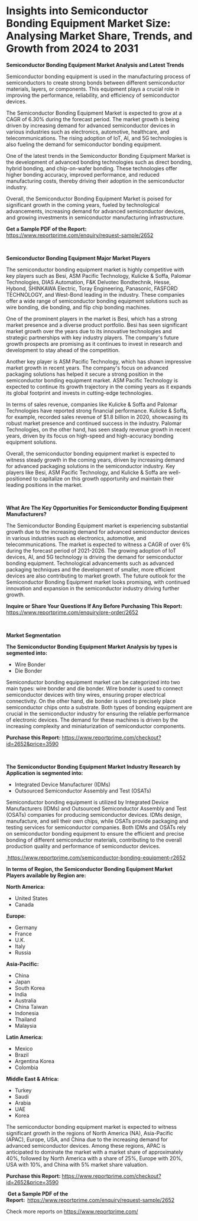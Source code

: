 <p><h1>Insights into Semiconductor Bonding Equipment Market Size: Analysing Market Share, Trends, and Growth from 2024 to 2031</h1></p><p><strong>Semiconductor Bonding Equipment Market Analysis and Latest Trends</strong></p>
<p><p>Semiconductor bonding equipment is used in the manufacturing process of semiconductors to create strong bonds between different semiconductor materials, layers, or components. This equipment plays a crucial role in improving the performance, reliability, and efficiency of semiconductor devices.</p><p>The Semiconductor Bonding Equipment Market is expected to grow at a CAGR of 6.30% during the forecast period. The market growth is being driven by increasing demand for advanced semiconductor devices in various industries such as electronics, automotive, healthcare, and telecommunications. The rising adoption of IoT, AI, and 5G technologies is also fueling the demand for semiconductor bonding equipment.</p><p>One of the latest trends in the Semiconductor Bonding Equipment Market is the development of advanced bonding technologies such as direct bonding, hybrid bonding, and chip-on-wafer bonding. These technologies offer higher bonding accuracy, improved performance, and reduced manufacturing costs, thereby driving their adoption in the semiconductor industry.</p><p>Overall, the Semiconductor Bonding Equipment Market is poised for significant growth in the coming years, fueled by technological advancements, increasing demand for advanced semiconductor devices, and growing investments in semiconductor manufacturing infrastructure.</p></p>
<p><strong>Get a Sample PDF of the Report:&nbsp;</strong> <a href="https://www.reportprime.com/enquiry/request-sample/2652">https://www.reportprime.com/enquiry/request-sample/2652</a></p>
<p>&nbsp;</p>
<p><strong>Semiconductor Bonding Equipment Major Market Players</strong></p>
<p><p>The semiconductor bonding equipment market is highly competitive with key players such as Besi, ASM Pacific Technology, Kulicke & Soffa, Palomar Technologies, DIAS Automation, F&K Delvotec Bondtechnik, Hesse, Hybond, SHINKAWA Electric, Toray Engineering, Panasonic, FASFORD TECHNOLOGY, and West-Bond leading in the industry. These companies offer a wide range of semiconductor bonding equipment solutions such as wire bonding, die bonding, and flip chip bonding machines.</p><p>One of the prominent players in the market is Besi, which has a strong market presence and a diverse product portfolio. Besi has seen significant market growth over the years due to its innovative technologies and strategic partnerships with key industry players. The company's future growth prospects are promising as it continues to invest in research and development to stay ahead of the competition.</p><p>Another key player is ASM Pacific Technology, which has shown impressive market growth in recent years. The company's focus on advanced packaging solutions has helped it secure a strong position in the semiconductor bonding equipment market. ASM Pacific Technology is expected to continue its growth trajectory in the coming years as it expands its global footprint and invests in cutting-edge technologies.</p><p>In terms of sales revenue, companies like Kulicke & Soffa and Palomar Technologies have reported strong financial performance. Kulicke & Soffa, for example, recorded sales revenue of $1.8 billion in 2020, showcasing its robust market presence and continued success in the industry. Palomar Technologies, on the other hand, has seen steady revenue growth in recent years, driven by its focus on high-speed and high-accuracy bonding equipment solutions.</p><p>Overall, the semiconductor bonding equipment market is expected to witness steady growth in the coming years, driven by increasing demand for advanced packaging solutions in the semiconductor industry. Key players like Besi, ASM Pacific Technology, and Kulicke & Soffa are well-positioned to capitalize on this growth opportunity and maintain their leading positions in the market.</p></p>
<p>&nbsp;</p>
<p><strong>What Are The Key Opportunities For Semiconductor Bonding Equipment Manufacturers?</strong></p>
<p><p>The Semiconductor Bonding Equipment market is experiencing substantial growth due to the increasing demand for advanced semiconductor devices in various industries such as electronics, automotive, and telecommunications. The market is expected to witness a CAGR of over 6% during the forecast period of 2021-2026. The growing adoption of IoT devices, AI, and 5G technology is driving the demand for semiconductor bonding equipment. Technological advancements such as advanced packaging techniques and the development of smaller, more efficient devices are also contributing to market growth. The future outlook for the Semiconductor Bonding Equipment market looks promising, with continued innovation and expansion in the semiconductor industry driving further growth.</p></p>
<p><strong>Inquire or Share Your Questions If Any Before Purchasing This Report:</strong> <a href="https://www.reportprime.com/enquiry/pre-order/2652">https://www.reportprime.com/enquiry/pre-order/2652</a></p>
<p>&nbsp;</p>
<p><strong>Market Segmentation</strong></p>
<p><strong>The Semiconductor Bonding Equipment Market Analysis by types is segmented into:</strong></p>
<p><ul><li>Wire Bonder</li><li>Die Bonder</li></ul></p>
<p><p>Semiconductor bonding equipment market can be categorized into two main types: wire bonder and die bonder. Wire bonder is used to connect semiconductor devices with tiny wires, ensuring proper electrical connectivity. On the other hand, die bonder is used to precisely place semiconductor chips onto a substrate. Both types of bonding equipment are crucial in the semiconductor industry for ensuring the reliable performance of electronic devices. The demand for these machines is driven by the increasing complexity and miniaturization of semiconductor components.</p></p>
<p><strong>Purchase this Report:&nbsp;</strong><a href="https://www.reportprime.com/checkout?id=2652&price=3590">https://www.reportprime.com/checkout?id=2652&price=3590</a></p>
<p>&nbsp;</p>
<p><strong>The Semiconductor Bonding Equipment Market Industry Research by Application is segmented into:</strong></p>
<p><ul><li>Integrated Device Manufacturer (IDMs)</li><li>Outsourced Semiconductor Assembly and Test (OSATs)</li></ul></p>
<p><p>Semiconductor bonding equipment is utilized by Integrated Device Manufacturers (IDMs) and Outsourced Semiconductor Assembly and Test (OSATs) companies for producing semiconductor devices. IDMs design, manufacture, and sell their own chips, while OSATs provide packaging and testing services for semiconductor companies. Both IDMs and OSATs rely on semiconductor bonding equipment to ensure the efficient and precise bonding of different semiconductor materials, contributing to the overall production quality and performance of semiconductor devices.</p></p>
<p><a href="https://www.reportprime.com/semiconductor-bonding-equipment-r2652">&nbsp;https://www.reportprime.com/semiconductor-bonding-equipment-r2652</a></p>
<p><strong>In terms of Region, the Semiconductor Bonding Equipment Market Players available by Region are:</strong></p>
<p>
    <p> <strong> North America: </strong>
        <ul>
            <li>United States</li>
            <li>Canada</li>
        </ul>
        </p> 
    <p> <strong> Europe: </strong>
        <ul>
            <li>Germany</li>
            <li>France</li>
            <li>U.K.</li>
            <li>Italy</li>
            <li>Russia</li>
        </ul>
        </p> 
    <p> <strong> Asia-Pacific: </strong>
        <ul>
            <li>China</li>
            <li>Japan</li>
            <li>South Korea</li>
            <li>India</li>
            <li>Australia</li>
            <li>China Taiwan</li>
            <li>Indonesia</li>
            <li>Thailand</li>
            <li>Malaysia</li>
        </ul>
        </p> 
    <p> <strong> Latin America: </strong>
        <ul>
            <li>Mexico</li>
            <li>Brazil</li>
            <li>Argentina Korea</li>
            <li>Colombia</li>
        </ul>
        </p> 
    <p> <strong> Middle East & Africa: </strong>
        <ul>
            <li>Turkey</li>
            <li>Saudi</li>
            <li>Arabia</li>
            <li>UAE</li>
            <li>Korea</li>
        </ul>
    </p>
    </p>
<p><p>The semiconductor bonding equipment market is expected to witness significant growth in the regions of North America (NA), Asia-Pacific (APAC), Europe, USA, and China due to the increasing demand for advanced semiconductor devices. Among these regions, APAC is anticipated to dominate the market with a market share of approximately 40%, followed by North America with a share of 25%, Europe with 20%, USA with 10%, and China with 5% market share valuation.</p></p>
<p><strong>Purchase this Report: </strong><a href="https://www.reportprime.com/checkout?id=2652&price=3590">https://www.reportprime.com/checkout?id=2652&price=3590</a></p>
<p>&nbsp;<strong>Get a Sample PDF of the Report:&nbsp;&nbsp;</strong><a href="https://www.reportprime.com/enquiry/request-sample/2652">https://www.reportprime.com/enquiry/request-sample/2652</a></p>
<p><strong></strong></p>
<p>Check more reports on <a href="https://www.reportprime.com/">https://www.reportprime.com/</a></p>